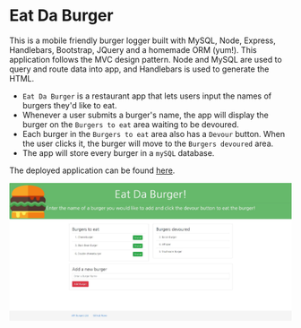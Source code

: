 # Eat Da Burger

This is a mobile friendly burger logger built with MySQL, Node, Express, Handlebars, Bootstrap, JQuery and a homemade ORM (yum!). This application follows the MVC design pattern. Node and MySQL are used to query and route data into app, and Handlebars is used to generate the HTML.

* `Eat Da Burger` is a restaurant app that lets users input the names of burgers they'd like to eat.
* Whenever a user submits a burger's name, the app will display the burger on the `Burgers to eat` area waiting to be devoured.
* Each burger in the `Burgers to eat` area also has a `Devour` button. When the user clicks it, the burger will move to the `Burgers devoured` area.
* The app will store every burger in a `mySQL` database.

The deployed application can be found [here](https://noel-eat-burger.herokuapp.com/).

![Screenshot of program](screenshot.jpg)